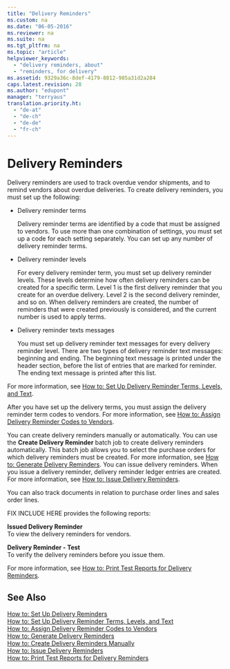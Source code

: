 ```yaml
---
title: "Delivery Reminders"
ms.custom: na
ms.date: "06-05-2016"
ms.reviewer: na
ms.suite: na
ms.tgt_pltfrm: na
ms.topic: "article"
helpviewer_keywords: 
  - "delivery reminders, about"
  - "reminders, for delivery"
ms.assetid: 9329a36c-8def-4179-8812-985a31d2a284
caps.latest.revision: 28
ms.author: "edupont"
manager: "terryaus"
translation.priority.ht: 
  - "de-at"
  - "de-ch"
  - "de-de"
  - "fr-ch"
---
```

# Delivery Reminders
Delivery reminders are used to track overdue vendor shipments, and to remind vendors about overdue deliveries. To create delivery reminders, you must set up the following:  
  
-   Delivery reminder terms  
  
     Delivery reminder terms are identified by a code that must be assigned to vendors. To use more than one combination of settings, you must set up a code for each setting separately. You can set up any number of delivery reminder terms.  
  
-   Delivery reminder levels  
  
     For every delivery reminder term, you must set up delivery reminder levels. These levels determine how often delivery reminders can be created for a specific term. Level 1 is the first delivery reminder that you create for an overdue delivery. Level 2 is the second delivery reminder, and so on. When delivery reminders are created, the number of reminders that were created previously is considered, and the current number is used to apply terms.  
  
-   Delivery reminder texts messages  
  
     You must set up delivery reminder text messages for every delivery reminder level. There are two types of delivery reminder text messages: beginning and ending. The beginning text message is printed under the header section, before the list of entries that are marked for reminder. The ending text message is printed after this list.  
  
 For more information, see [How to: Set Up Delivery Reminder Terms, Levels, and Text](../../LocalFunctionalityForMicrosoftDynamicsNav2016/Austria/how-to-set-up-delivery-reminder-terms-levels-and-text.md).  
  
 After you have set up the delivery terms, you must assign the delivery reminder term codes to vendors. For more information, see [How to: Assign Delivery Reminder Codes to Vendors](../../LocalFunctionalityForMicrosoftDynamicsNav2016/Austria/how-to-assign-delivery-reminder-codes-to-vendors.md).  
  
 You can create delivery reminders manually or automatically. You can use the **Create Delivery Reminder** batch job to create delivery reminders automatically. This batch job allows you to select the purchase orders for which delivery reminders must be created. For more information, see [How to: Generate Delivery Reminders](../../LocalFunctionalityForMicrosoftDynamicsNav2016/Austria/how-to-generate-delivery-reminders.md). You can issue delivery reminders. When you issue a delivery reminder, delivery reminder ledger entries are created. For more information, see [How to: Issue Delivery Reminders](../../LocalFunctionalityForMicrosoftDynamicsNav2016/Austria/how-to-issue-delivery-reminders.md).  
  
 You can also track documents in relation to purchase order lines and sales order lines.  
  
 FIX INCLUDE HERE<!--[!INCLUDE[navnow](../../ApplicationDesign/includes/navnow_md.md)] --> provides the following reports:  
  
 **Issued Delivery Reminder**  
 To view the delivery reminders for vendors.  
  
 **Delivery Reminder \- Test**  
 To verify the delivery reminders before you issue them.  
  
 For more information, see [How to: Print Test Reports for Delivery Reminders](../../LocalFunctionalityForMicrosoftDynamicsNav2016/Austria/how-to-print-test-reports-for-delivery-reminders.md).  
  
## See Also  
 [How to: Set Up Delivery Reminders](../../LocalFunctionalityForMicrosoftDynamicsNav2016/Austria/how-to-set-up-delivery-reminders.md)   
 [How to: Set Up Delivery Reminder Terms, Levels, and Text](../../LocalFunctionalityForMicrosoftDynamicsNav2016/Austria/how-to-set-up-delivery-reminder-terms-levels-and-text.md)   
 [How to: Assign Delivery Reminder Codes to Vendors](../../LocalFunctionalityForMicrosoftDynamicsNav2016/Austria/how-to-assign-delivery-reminder-codes-to-vendors.md)   
 [How to: Generate Delivery Reminders](../../LocalFunctionalityForMicrosoftDynamicsNav2016/Austria/how-to-generate-delivery-reminders.md)   
 [How to: Create Delivery Reminders Manually](../../LocalFunctionalityForMicrosoftDynamicsNav2016/Austria/how-to-create-delivery-reminders-manually.md)   
 [How to: Issue Delivery Reminders](../../LocalFunctionalityForMicrosoftDynamicsNav2016/Austria/how-to-issue-delivery-reminders.md)   
 [How to: Print Test Reports for Delivery Reminders](../../LocalFunctionalityForMicrosoftDynamicsNav2016/Austria/how-to-print-test-reports-for-delivery-reminders.md)